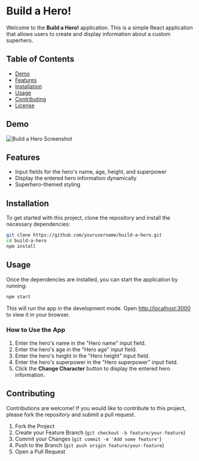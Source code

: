 # Build a Hero!

Welcome to the **Build a Hero!** application. This is a simple React application that allows users to create and display information about a custom superhero.

## Table of Contents

- [Demo](#demo)
- [Features](#features)
- [Installation](#installation)
- [Usage](#usage)
- [Contributing](#contributing)
- [License](#license)

## Demo

![Build a Hero Screenshot](.public/superheroes.png)

## Features

- Input fields for the hero's name, age, height, and superpower
- Display the entered hero information dynamically
- Superhero-themed styling

## Installation

To get started with this project, clone the repository and install the necessary dependencies:

```bash
git clone https://github.com/yourusername/build-a-hero.git
cd build-a-hero
npm install
```

## Usage

Once the dependencies are installed, you can start the application by running:

```bash
npm start
```

This will run the app in the development mode. Open [http://localhost:3000](http://localhost:3000) to view it in your browser.

### How to Use the App

1. Enter the hero's name in the "Hero name" input field.
2. Enter the hero's age in the "Hero age" input field.
3. Enter the hero's height in the "Hero height" input field.
4. Enter the hero's superpower in the "Hero superpower" input field.
5. Click the **Change Character** button to display the entered hero information.

## Contributing

Contributions are welcome! If you would like to contribute to this project, please fork the repository and submit a pull request.

1. Fork the Project
2. Create your Feature Branch (`git checkout -b feature/your-feature`)
3. Commit your Changes (`git commit -m 'Add some feature'`)
4. Push to the Branch (`git push origin feature/your-feature`)
5. Open a Pull Request
